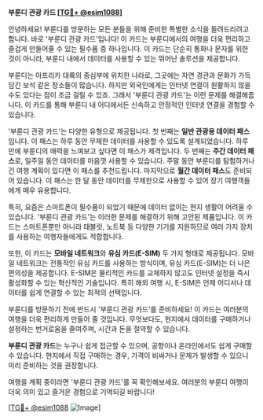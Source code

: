 **부룬디 관광 카드 [[TG💪+ @esim1088](https://t.me/s/esim1088)]**

안녕하세요! 부룬디를 방문하는 모든 분들을 위해 준비한 특별한 소식을 들려드리려고 합니다. 바로 '부룬디 관광 카드'입니다! 이 카드는 부룬디에서의 여행을 더욱 편리하고 즐겁게 만들어줄 수 있는 필수품 중 하나입니다. 이 카드는 단순히 통화나 문자를 위한 것이 아니라, 부룬디 내에서 데이터를 사용할 수 있는 뛰어난 솔루션을 제공합니다.

부룬디는 아프리카 대륙의 중심부에 위치한 나라로, 그곳에는 자연 경관과 문화가 가득 담긴 보석 같은 장소들이 많습니다. 하지만 외국인에게는 인터넷 연결이 원활하지 않을 수도 있다는 점이 조금 걸릴 수 있죠. 그래서 '부룬디 관광 카드'는 이런 문제를 해결해줍니다. 이 카드를 통해 부룬디 내 어디에서든 신속하고 안정적인 인터넷 연결을 경험할 수 있습니다.

'부룬디 관광 카드'는 다양한 유형으로 제공됩니다. 첫 번째는 **일반 관광용 데이터 패스**입니다. 이 패스는 하루 동안 무제한 데이터를 사용할 수 있도록 설계되었습니다. 하루 만에 부룬디의 매력을 느껴보고 싶다면 이 패스가 제격입니다. 두 번째는 **주간 데이터 패스**로, 일주일 동안 데이터를 마음껏 사용할 수 있습니다. 주말 동안 부룬디를 탐험하거나 긴 여행 계획이 있다면 이 패스를 추천드립니다. 마지막으로 **월간 데이터 패스**도 준비되어 있습니다. 이 패스는 한 달 동안 데이터를 무제한으로 사용할 수 있어 장기 여행객들에게 매우 유용합니다.

특히, 요즘은 스마트폰이 필수품이 되었기 때문에 데이터 없이는 현지 생활이 어려울 수 있습니다. '부룬디 관광 카드'는 이러한 문제를 해결하기 위해 고안된 제품입니다. 이 카드는 스마트폰뿐만 아니라 태블릿, 노트북 등 다양한 기기를 지원하므로 여러 가지 장치를 사용하는 여행자들에게도 적합합니다.

또한, 이 카드는 **모바일 네트워크**와 **유심 카드(E-SIM)** 두 가지 형태로 제공됩니다. 모바일 네트워크는 전통적인 유심 카드를 사용하는 방식이며, 유심 카드(E-SIM)는 더 나은 편의성을 제공합니다. E-SIM은 물리적인 카드를 교체하지 않고도 인터넷 설정을 즉시 활성화할 수 있는 혁신적인 기술입니다. 특히 해외 여행 시, E-SIM은 언제 어디서나 데이터를 쉽게 연결할 수 있는 최적의 선택입니다.

부룬디를 방문하기 전에 반드시 '부룬디 관광 카드'를 준비하세요! 이 카드는 여러분의 여행을 더욱 편리하게 만들어 줄 것입니다. 무엇보다도, 현지에서 데이터를 구매하거나 설정하는 번거로움을 줄여주며, 시간과 돈을 절약할 수 있습니다.

**부룬디 관광 카드**는 누구나 쉽게 접근할 수 있으며, 공항이나 온라인에서도 쉽게 구매할 수 있습니다. 현지에서 직접 구매하는 경우, 가격이 비싸거나 문제가 발생할 수 있으니 미리 준비하는 것을 권장합니다.

여행을 계획 중이라면 '부룬디 관광 카드'를 꼭 확인해보세요. 여러분의 부룬디 여행이 더욱 의미 있고 즐거운 경험으로 기억되길 바랍니다!

[[TG💪+ @esim1088](https://t.me/s/esim1088) ![Image](https://i.postimg.cc/Y0z9fWf4/image.png)]